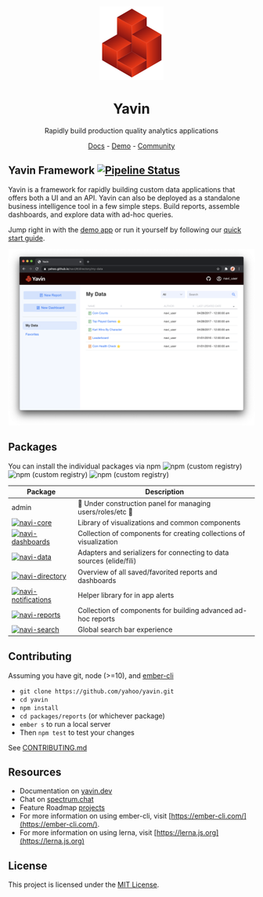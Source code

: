 <p align="center">
  <a href="https://yavin.dev">
    <img alt="yavin-logo" src="assets/yavin-logo-transparent.svg" height="150px"/>
  </a>
</p>
<h1 align="center">Yavin</h1>
<p align="center">Rapidly build production quality analytics applications</p>
<p align="center">
    <a href="https://yavin.dev">Docs</a> - <a href="https://yahoo.github.io/yavin">Demo</a> - <a href="https://github.com/yahoo/yavin/discussions">Community</a>
</p>

## Yavin Framework [![Pipeline Status][status-image]][status-url]

Yavin is a framework for rapidly building custom data applications that offers both a UI and an API.
Yavin can also be deployed as a standalone business intelligence tool in a few simple steps.
Build reports, assemble dashboards, and explore data with ad-hoc queries.

Jump right in with the [demo app](https://yahoo.github.io/yavin) or run it yourself by following our [quick start guide](https://yavin.dev/pages/guide/02-start.html).

![yavin demo app landing page](assets/yavin-demo-app.png)

## Packages

You can install the individual packages via npm
![npm (custom registry)](https://img.shields.io/npm/v/navi-app/latest?label=version)
![npm (custom registry)](https://img.shields.io/npm/v/navi-app/canary?label=alpha)
![npm (custom registry)](https://img.shields.io/npm/v/navi-app/beta?label=beta)

| Package                                                                                                                        | Description                                                          |
| ------------------------------------------------------------------------------------------------------------------------------ | -------------------------------------------------------------------- |
| admin                                                                                                                          | 🚧 Under construction panel for managing users/roles/etc 🚧          |
| [![navi-core](https://img.shields.io/npm/v/navi-core/beta?label=navi-core)][npm-navi-core]                                     | Library of visualizations and common components                      |
| [![navi-dashboards](https://img.shields.io/npm/v/navi-dashboards/beta?label=navi-dashboards)][npm-navi-dashboards]             | Collection of components for creating collections of visualization   |
| [![navi-data](https://img.shields.io/npm/v/navi-data/beta?label=navi-data)][npm-navi-data]                                     | Adapters and serializers for connecting to data sources (elide/fili) |
| [![navi-directory](https://img.shields.io/npm/v/navi-directory/beta?label=navi-directory)][npm-navi-directory]                 | Overview of all saved/favorited reports and dashboards               |
| [![navi-notifications](https://img.shields.io/npm/v/navi-notifications/beta?label=navi-notifications)][npm-navi-notifications] | Helper library for in app alerts                                     |
| [![navi-reports](https://img.shields.io/npm/v/navi-reports/beta?label=navi-reports)][npm-navi-reports]                         | Collection of components for building advanced ad-hoc reports        |
| [![navi-search](https://img.shields.io/npm/v/navi-search/beta?label=navi-search)][npm-navi-search]                             | Global search bar experience                                         |

## Contributing

Assuming you have git, node (>=10), and [ember-cli](https://cli.emberjs.com/release/)

- `git clone https://github.com/yahoo/yavin.git`
- `cd yavin`
- `npm install`
- `cd packages/reports` (or whichever package)
- `ember s` to run a local server
- Then `npm test` to test your changes

See [CONTRIBUTING.md](https://github.com/yahoo/yavin/blob/master/CONTRIBUTING.md)

## Resources

- Documentation on [yavin.dev](https://yavin.dev)
- Chat on [spectrum.chat](https://spectrum.chat/yavin)
- Feature Roadmap [projects](https://github.com/yahoo/yavin/projects)
- For more information on using ember-cli, visit [https://ember-cli.com/](https://ember-cli.com/).
- For more information on using lerna, visit [https://lerna.js.org](https://lerna.js.org)

## License

This project is licensed under the [MIT License](LICENSE.md).

[status-image]: https://cd.screwdriver.cd/pipelines/6102/badge
[status-url]: https://cd.screwdriver.cd/pipelines/6102
[npm-navi-core]: https://www.npmjs.com/package/navi-core
[npm-navi-dashboards]: https://www.npmjs.com/package/navi-dashboards
[npm-navi-data]: https://www.npmjs.com/package/navi-data
[npm-navi-directory]: https://www.npmjs.com/package/navi-directory
[npm-navi-notifications]: https://www.npmjs.com/package/navi-notifications
[npm-navi-reports]: https://www.npmjs.com/package/navi-reports
[npm-navi-search]: https://www.npmjs.com/package/navi-search
